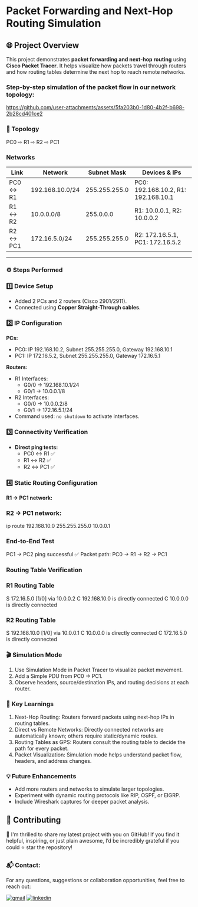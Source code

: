 # Packet Forwarding and Next-Hop Routing Simulation

## 🌐 Project Overview
This project demonstrates **packet forwarding and next-hop routing** using **Cisco Packet Tracer**. It helps visualize how packets travel through routers and how routing tables determine the next hop to reach remote networks.

### Step-by-step simulation of the packet flow in our network topology:
https://github.com/user-attachments/assets/5fa203b0-1d80-4b2f-b698-2b28cd401ce2

### 🧱 Topology
PC0 ⇨ R1 ⇨ R2 ⇨ PC1


### Networks
| Link      | Network        | Subnet Mask       | Devices & IPs                  |
|-----------|----------------|-----------------|--------------------------------|
| PC0 ↔ R1  | 192.168.10.0/24 | 255.255.255.0   | PC0: 192.168.10.2, R1: 192.168.10.1 |
| R1 ↔ R2  | 10.0.0.0/8      | 255.0.0.0       | R1: 10.0.0.1, R2: 10.0.0.2           |
| R2 ↔ PC1 | 172.16.5.0/24   | 255.255.255.0   | R2: 172.16.5.1, PC1: 172.16.5.2     |

---

### ⚙️ Steps Performed

### 1️⃣ Device Setup
- Added 2 PCs and 2 routers (Cisco 2901/2911).  
- Connected using **Copper Straight-Through cables**.

### 2️⃣ IP Configuration
**PCs:**
- PC0: IP 192.168.10.2, Subnet 255.255.255.0, Gateway 192.168.10.1  
- PC1: IP 172.16.5.2, Subnet 255.255.255.0, Gateway 172.16.5.1  

**Routers:**
- R1 Interfaces:  
  - G0/0 → 192.168.10.1/24  
  - G0/1 → 10.0.0.1/8  
- R2 Interfaces:  
  - G0/0 → 10.0.0.2/8  
  - G0/1 → 172.16.5.1/24  
- Command used: `no shutdown` to activate interfaces.

### 3️⃣ Connectivity Verification
- **Direct ping tests:**  
  - PC0 ↔ R1 ✅  
  - R1 ↔ R2 ✅  
  - R2 ↔ PC1 ✅  

### 4️⃣ Static Routing Configuration
**R1 → PC1 network:**  

### R2 → PC1 network:
ip route 192.168.10.0 255.255.255.0 10.0.0.1

### End-to-End Test
PC1 → PC2 ping successful ✅
Packet path: PC0 → R1 → R2 → PC1

### Routing Table Verification
### R1 Routing Table
S 172.16.5.0 [1/0] via 10.0.0.2
C 192.168.10.0 is directly connected
C 10.0.0.0 is directly connected

### R2 Routing Table
S 192.168.10.0 [1/0] via 10.0.0.1
C 10.0.0.0 is directly connected
C 172.16.5.0 is directly connected

### 🎬 Simulation Mode
1) Use Simulation Mode in Packet Tracer to visualize packet movement.
2) Add a Simple PDU from PC0 → PC1.
3) Observe headers, source/destination IPs, and routing decisions at each router.

### 🧠 Key Learnings
1) Next-Hop Routing: Routers forward packets using next-hop IPs in routing tables.
2) Direct vs Remote Networks: Directly connected networks are automatically known; others require static/dynamic routes.
3) Routing Tables as GPS: Routers consult the routing table to decide the path for every packet.
4) Packet Visualization: Simulation mode helps understand packet flow, headers, and address changes.

### 💡 Future Enhancements

- Add more routers and networks to simulate larger topologies.
- Experiment with dynamic routing protocols like RIP, OSPF, or EIGRP.
- Include Wireshark captures for deeper packet analysis.

## 🤝 Contributing

🚀 I'm thrilled to share my latest project with you on GitHub! If you find it helpful, inspiring, or just plain awesome, I’d be incredibly grateful if you could ⭐ star the repository!

### 📬 Contact:

For any questions, suggestions or collaboration opportunities, feel free to reach out:

[![gmail](https://img.shields.io/badge/Gmail-D14836?style=for-the-badge&logo=gmail&logoColor=white)](mailto:adityapateriya7986@gmail.com)
[![linkedin](https://img.shields.io/badge/linkedin-0A66C2?style=for-the-badge&logo=linkedin&logoColor=white)](https://www.linkedin.com/in/aditya-pateriya7781/)
